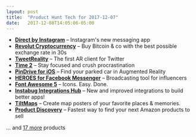 ```yaml
---
layout: post
title:  "Product Hunt Tech for 2017-12-07"
date:   2017-12-08T14:05:06-05:00
---
```


* **[Direct by Instagram](https://www.producthunt.com/posts/direct-by-instagram?utm_campaign=producthunt-api&utm_medium=api&utm_source=Application%3A+Daily+Digest+RSS+%28ID%3A+3202%29)** – Instagram's new messaging app
* **[Revolut Cryptocurrency](https://www.producthunt.com/posts/revolut-cryptocurrency?utm_campaign=producthunt-api&utm_medium=api&utm_source=Application%3A+Daily+Digest+RSS+%28ID%3A+3202%29)** – Buy Bitcoin & co with the best possible exchange rate in 30s
* **[TweetReality](https://www.producthunt.com/posts/tweetreality?utm_campaign=producthunt-api&utm_medium=api&utm_source=Application%3A+Daily+Digest+RSS+%28ID%3A+3202%29)** – The first AR client for Twitter
* **[Time 2](https://www.producthunt.com/posts/time-2-2?utm_campaign=producthunt-api&utm_medium=api&utm_source=Application%3A+Daily+Digest+RSS+%28ID%3A+3202%29)** – Stay focused and crush procrastination
* **[PinDrive for iOS](https://www.producthunt.com/posts/pindrive-for-ios?utm_campaign=producthunt-api&utm_medium=api&utm_source=Application%3A+Daily+Digest+RSS+%28ID%3A+3202%29)** – Find your parked car in Augmented Reality
* **[HEROES for Facebook Messenger](https://www.producthunt.com/posts/heroes-for-facebook-messenger?utm_campaign=producthunt-api&utm_medium=api&utm_source=Application%3A+Daily+Digest+RSS+%28ID%3A+3202%29)** – Broadcasting tool for influencers
* **[Font Awesome 5](https://www.producthunt.com/posts/font-awesome-5-3?utm_campaign=producthunt-api&utm_medium=api&utm_source=Application%3A+Daily+Digest+RSS+%28ID%3A+3202%29)** – Icons. Easy. Done.
* **[Instabug Integrations Hub](https://www.producthunt.com/posts/instabug-integrations-hub?utm_campaign=producthunt-api&utm_medium=api&utm_source=Application%3A+Daily+Digest+RSS+%28ID%3A+3202%29)** – New and improved integrations to build better apps!
* **[TiltMaps](https://www.producthunt.com/posts/tiltmaps?utm_campaign=producthunt-api&utm_medium=api&utm_source=Application%3A+Daily+Digest+RSS+%28ID%3A+3202%29)** – Create map posters of your favorite places & memories.
* **[Product Discovery](https://www.producthunt.com/posts/product-discovery?utm_campaign=producthunt-api&utm_medium=api&utm_source=Application%3A+Daily+Digest+RSS+%28ID%3A+3202%29)** – Fastest way to find your next Amazon products to sell

… and [17 more](https://www.producthunt.com/tech) products